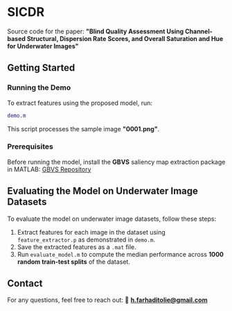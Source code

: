 # SICDR

Source code for the paper:
**"Blind Quality Assessment Using Channel-based Structural, Dispersion Rate Scores, and Overall Saturation and Hue for Underwater Images"**

## Getting Started
### Running the Demo
To extract features using the proposed model, run:
```matlab
demo.m
```
This script processes the sample image **"0001.png"**.

### Prerequisites
Before running the model, install the **GBVS** saliency map extraction package in MATLAB:
[GBVS Repository](https://github.com/Pinoshino/gbvs)

## Evaluating the Model on Underwater Image Datasets
To evaluate the model on underwater image datasets, follow these steps:

1. Extract features for each image in the dataset using `feature_extractor.p` as demonstrated in `demo.m`.
2. Save the extracted features as a `.mat` file.
3. Run `evaluate_model.m` to compute the median performance across **1000 random train-test splits** of the dataset.

## Contact
For any questions, feel free to reach out:
📧 **h.farhaditolie@gmail.com**

